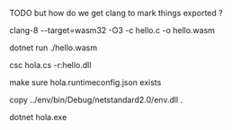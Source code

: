 
TODO but how do we get clang to mark things exported ?

clang-8 --target=wasm32 -O3 -c hello.c -o hello.wasm

dotnet run ./hello.wasm

csc hola.cs -r:hello.dll

make sure hola.runtimeconfig.json exists

copy ../env/bin/Debug/netstandard2.0/env.dll .

dotnet hola.exe


